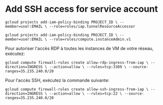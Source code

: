 
# Add SSH access for service account 

`gcloud projects add-iam-policy-binding PROJECT_ID \
    --member=user:EMAIL \
    --role=roles/iap.tunnelResourceAccessor`

`gcloud projects add-iam-policy-binding PROJECT_ID \
    --member=user:EMAIL \
    --role=roles/compute.instanceAdmin.v1`

Pour autoriser l'accès RDP à toutes les instances de VM de votre réseau, exécutez:

`gcloud compute firewall-rules create allow-rdp-ingress-from-iap \
  --direction=INGRESS \
  --action=allow \
  --rules=tcp:3389 \
  --source-ranges=35.235.240.0/20`

Pour l'accès SSH, exécutez la commande suivante:

`gcloud compute firewall-rules create allow-ssh-ingress-from-iap \
  --direction=INGRESS \
  --action=allow \
  --rules=tcp:22 \
  --source-ranges=35.235.240.0/20`